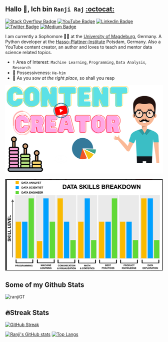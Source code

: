 ## Hallo 👋, Ich bin `Ranji Raj` [:octocat:](https://www.github.com/ranjiGT/)
[![Stack Overflow Badge](https://img.shields.io/badge/Stack_Overflow-FE7A16?style=for-the-badge&logo=stack-overflow&logoColor=white)](https://stackoverflow.com/users/14512983/ranji-raj) [![YouTube Badge](https://img.shields.io/badge/YouTube-FF0000?style=for-the-badge&logo=youtube&logoColor=white)](https://www.youtube.com/c/RanjiRaj18/)
[![Linkedin Badge](https://img.shields.io/badge/LinkedIn-0077B5?style=for-the-badge&logo=linkedin&logoColor=white)](https://www.linkedin.com/in/reng99/) [![Twitter Badge](https://img.shields.io/badge/Twitter-1DA1F2?style=for-the-badge&logo=twitter&logoColor=white)](https://twitter.com/iamranjiraj)  [![Medium Badge](https://img.shields.io/badge/Medium-12100E?style=for-the-badge&logo=medium&logoColor=white)](https://ranjiraj4141.medium.com/)<p align='left'>I am currently a Sophomore :man_student: at the [University of Magdeburg](https://www.uni-magdeburg.de/), Germany. A Python developer at the [Hasso-Plattner-Institute](https://open.hpi.de/pages/team) Potsdam, Germany. Also a YouTube content creator, an author and loves to teach and mentor data science related topics.

- :medical_symbol: Area of Interest: `Machine Learning`, `Programming`, `Data Analysis`, `Research`
- :busts_in_silhouette: Possessiveness: `He-him`
- :seedling: As you sow _at the right place_, so shall you reap   

![](https://github.com/ranjiGT/ranjiGT/blob/main/shine.svg)


<!-- BEGIN YOUTUBE-CARDS -->

<!-- END YOUTUBE-CARDS -->

![](https://github.com/ranjiGT/ranjiGT/blob/main/Roles.png)


## Some of my Github Stats
<p align=left> <img src=https://komarev.com/ghpvc/?username=ranjiGT alt=ranjiGT /> </p>

## 🔥Streak Stats
[![GitHub Streak](https://streak-stats.demolab.com/?user=ranjiGT)](https://git.io/streak-stats)

[![Ranji's GitHub stats](https://github-readme-stats.vercel.app/api?username=ranjiGT)](https://github.com/ranjiGT/github-readme-stats)
[![Top Langs](https://github-readme-stats.vercel.app/api/top-langs/?username=ranjiGT&layout=compact)](https://github.com/anuraghazra/github-readme-stats)
